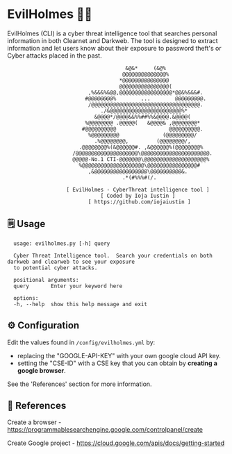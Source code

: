 # EvilHolmes 🕵️‍♂️
  EvilHolmes (CLI) is a cyber threat intelligence tool that searches personal information in both Clearnet and Darkweb. 
The tool is designed to extract information and let users know about their exposure to password theft's or Cyber attacks placed in the past.

                                          &@&*     (&@%
                                         @@@@@@@@@@@@@@%
                                        *@@@@@@@@@@@@@@@
                                        @@@@@@@@@@@@@@@@(
                              ,%&&&%&@@,@@@@@@@@@@@@@@@@@*@@&%&&&#.
                             #@@@@@@@@%        ...        @@@@@@@@@.
                              /@@@@@@@@@@@@@@@@@@@@@@@@@@@@@@@@@@@.
                                  ./&@@@@@@@@@@@@@@@@@@@@@@@%*
                                &@@@@*/@@@@&&%%##%%&@@@@.&@@@@(
                             %@@@@@@@@ .@@@@@(   &@@@@& ,@@@@@@@@*
                            #@@@@@@@@@@                 @@@@@@@@@@.
                              %@@@@@@@@@              (@@@@@@@@@/
                                .%@@@@@@@@,         (@@@@@@@@/,
                           .@@@@@@@@%(&@@@@@@#. ,&@@@@@@%(@@@@@@@@%
                         /@@@@@@@@@@@@@@@@@@@@\@@@@@@@@@@@@@@@@@@@@@@.
                         @@@@@-No.1 CTI-@@@@@@@\@@@@@@@@@@@@@@@@@@@@%
                           %@@@@@@@@@@@@@@@@@@@@\@@@@@@@@@@@@@@@@#
                              ,&@@@@@@@@@@@@@@@@@\@@@@@@@@@@&.
                                         .*(#%%%#(/.

                       [ EvilHolmes - CyberThreat intelligence tool ]
                                  [ Coded by Ioja Iustin ]
                              [ https://github.com/iojaiustin ]


## 🗒️ Usage
```
  usage: evilholmes.py [-h] query

  Cyber Threat Intelligence tool.  Search your credentials on both darkweb and clearweb to see your exposure
  to potential cyber attacks.

  positional arguments:
  query       Enter your keyword here

  options:
  -h, --help  show this help message and exit
```

## ⚙️ Configuration
Edit the values found in ```/config/evilholmes.yml``` by:
-  replacing the "GOOGLE-API-KEY" with your own google cloud API key.
-  setting the "CSE-ID" with a CSE key that you can obtain by **creating a google browser**.
  
See the 'References' section for more information.

## 🔗 References
Create a browser - https://programmablesearchengine.google.com/controlpanel/create

Create Google project - https://cloud.google.com/apis/docs/getting-started
